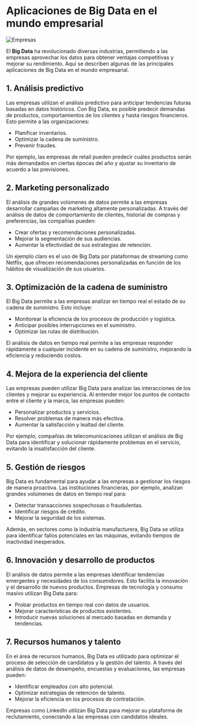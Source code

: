 # Aplicaciones de Big Data en el mundo empresarial

![Empresas](https://www.google.com/url?sa=i&url=https%3A%2F%2Fwww.istockphoto.com%2Fes%2Ffotos%2Fempresas&psig=AOvVaw2s-lXr5rH73xlX0DcDLMAy&ust=1727793940383000&source=images&cd=vfe&opi=89978449&ved=0CBQQjRxqFwoTCMiav5L06ogDFQAAAAAdAAAAABAE "Empresas")

El **Big Data** ha revolucionado diversas industrias, permitiendo a las empresas aprovechar los datos para obtener ventajas competitivas y mejorar su rendimiento. Aquí se describen algunas de las principales aplicaciones de Big Data en el mundo empresarial.

## 1. Análisis predictivo

Las empresas utilizan el análisis predictivo para anticipar tendencias futuras basadas en datos históricos. Con Big Data, es posible predecir demandas de productos, comportamientos de los clientes y hasta riesgos financieros. Esto permite a las organizaciones:

- Planificar inventarios.
- Optimizar la cadena de suministro.
- Prevenir fraudes.

Por ejemplo, las empresas de retail pueden predecir cuáles productos serán más demandados en ciertas épocas del año y ajustar su inventario de acuerdo a las previsiones.

## 2. Marketing personalizado

El análisis de grandes volúmenes de datos permite a las empresas desarrollar campañas de marketing altamente personalizadas. A través del análisis de datos de comportamiento de clientes, historial de compras y preferencias, las compañías pueden:

- Crear ofertas y recomendaciones personalizadas.
- Mejorar la segmentación de sus audiencias.
- Aumentar la efectividad de sus estrategias de retención.

Un ejemplo claro es el uso de Big Data por plataformas de streaming como Netflix, que ofrecen recomendaciones personalizadas en función de los hábitos de visualización de sus usuarios.

## 3. Optimización de la cadena de suministro

El Big Data permite a las empresas analizar en tiempo real el estado de su cadena de suministro. Esto incluye:

- Monitorear la eficiencia de los procesos de producción y logística.
- Anticipar posibles interrupciones en el suministro.
- Optimizar las rutas de distribución.

El análisis de datos en tiempo real permite a las empresas responder rápidamente a cualquier incidente en su cadena de suministro, mejorando la eficiencia y reduciendo costos.

## 4. Mejora de la experiencia del cliente

Las empresas pueden utilizar Big Data para analizar las interacciones de los clientes y mejorar su experiencia. Al entender mejor los puntos de contacto entre el cliente y la marca, las empresas pueden:

- Personalizar productos y servicios.
- Resolver problemas de manera más efectiva.
- Aumentar la satisfacción y lealtad del cliente.

Por ejemplo, compañías de telecomunicaciones utilizan el análisis de Big Data para identificar y solucionar rápidamente problemas en el servicio, evitando la insatisfacción del cliente.

## 5. Gestión de riesgos

Big Data es fundamental para ayudar a las empresas a gestionar los riesgos de manera proactiva. Las instituciones financieras, por ejemplo, analizan grandes volúmenes de datos en tiempo real para:

- Detectar transacciones sospechosas o fraudulentas.
- Identificar riesgos de crédito.
- Mejorar la seguridad de los sistemas.

Además, en sectores como la industria manufacturera, Big Data se utiliza para identificar fallos potenciales en las máquinas, evitando tiempos de inactividad inesperados.

## 6. Innovación y desarrollo de productos

El análisis de datos permite a las empresas identificar tendencias emergentes y necesidades de los consumidores. Esto facilita la innovación y el desarrollo de nuevos productos. Empresas de tecnología y consumo masivo utilizan Big Data para:

- Probar productos en tiempo real con datos de usuarios.
- Mejorar características de productos existentes.
- Introducir nuevas soluciones al mercado basadas en demanda y tendencias.

## 7. Recursos humanos y talento

En el área de recursos humanos, Big Data es utilizado para optimizar el proceso de selección de candidatos y la gestión del talento. A través del análisis de datos de desempeño, encuestas y evaluaciones, las empresas pueden:

- Identificar empleados con alto potencial.
- Optimizar estrategias de retención de talento.
- Mejorar la eficiencia en los procesos de contratación.

Empresas como LinkedIn utilizan Big Data para mejorar su plataforma de reclutamiento, conectando a las empresas con candidatos ideales.


